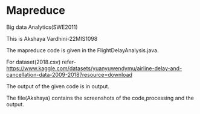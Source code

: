 # Mapreduce
Big data Analytics(SWE2011)

This is Akshaya Vardhini-22MIS1098

The mapreduce code is given in the FlightDelayAnalysis.java.

For dataset(2018.csv) refer-
https://www.kaggle.com/datasets/yuanyuwendymu/airline-delay-and-cancellation-data-2009-2018?resource=download

The output of the given code is in output.

The file(Akshaya) contains the screenshots of the code,processing and the output.
